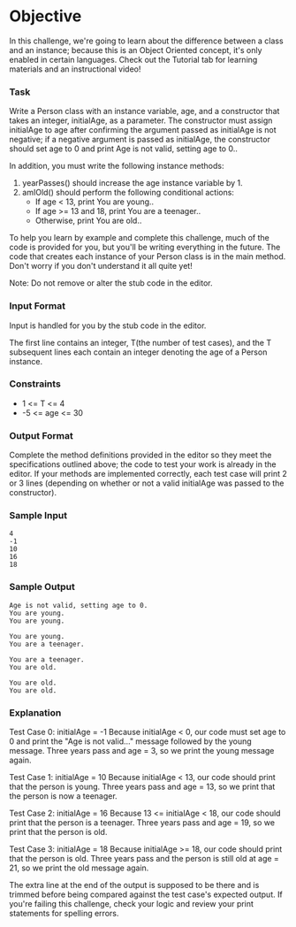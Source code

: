 # Objective

In this challenge, we're going to learn about the difference between a class and an instance; because this is an Object Oriented concept, it's only enabled in certain languages. Check out the Tutorial tab for learning materials and an instructional video!

### Task

Write a Person class with an instance variable, age, and a constructor that takes an integer, initialAge, as a parameter. The constructor must assign initialAge to age after confirming the argument passed as initialAge is not negative; if a negative argument is passed as initialAge, the constructor should set age to 0 and print Age is not valid, setting age to 0..

In addition, you must write the following instance methods:

1. yearPasses() should increase the age instance variable by 1.
2. amIOld() should perform the following conditional actions:
    - If age < 13, print You are young..
    - If age >= 13 and 18, print You are a teenager..
    - Otherwise, print You are old..

To help you learn by example and complete this challenge, much of the code is provided for you, but you'll be writing everything in the future. The code that creates each instance of your Person class is in the main method. Don't worry if you don't understand it all quite yet!

Note: Do not remove or alter the stub code in the editor.

### Input Format

Input is handled for you by the stub code in the editor.

The first line contains an integer, T(the number of test cases), and the T subsequent lines each contain an integer denoting the age of a Person instance.

### Constraints

-   1 <= T <= 4
-   -5 <= age <= 30

### Output Format

Complete the method definitions provided in the editor so they meet the specifications outlined above; the code to test your work is already in the editor. If your methods are implemented correctly, each test case will print 2 or 3 lines (depending on whether or not a valid initialAge was passed to the constructor).

### Sample Input

```
4
-1
10
16
18
```

### Sample Output

```
Age is not valid, setting age to 0.
You are young.
You are young.

You are young.
You are a teenager.

You are a teenager.
You are old.

You are old.
You are old.
```

### Explanation

Test Case 0: initialAge = -1
Because initialAge < 0, our code must set age to 0 and print the "Age is not valid..." message followed by the young message. Three years pass and age = 3, so we print the young message again.

Test Case 1: initialAge = 10
Because initialAge < 13, our code should print that the person is young. Three years pass and age = 13, so we print that the person is now a teenager.

Test Case 2: initialAge = 16
Because 13 <= initialAge < 18, our code should print that the person is a teenager. Three years pass and age = 19, so we print that the person is old.

Test Case 3: initialAge = 18
Because initialAge >= 18, our code should print that the person is old. Three years pass and the person is still old at age = 21, so we print the old message again.

The extra line at the end of the output is supposed to be there and is trimmed before being compared against the test case's expected output. If you're failing this challenge, check your logic and review your print statements for spelling errors.
